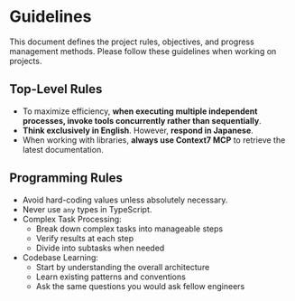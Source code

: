 # Guidelines

This document defines the project rules, objectives, and progress management methods. Please follow these guidelines when working on projects.

## Top-Level Rules

* To maximize efficiency, **when executing multiple independent processes, invoke tools concurrently rather than sequentially**.
* **Think exclusively in English**. However, **respond in Japanese**.
* When working with libraries, **always use Context7 MCP** to retrieve the latest documentation.

## Programming Rules

* Avoid hard-coding values unless absolutely necessary.
* Never use `any` types in TypeScript.
* Complex Task Processing:
  * Break down complex tasks into manageable steps
  * Verify results at each step
  * Divide into subtasks when needed
* Codebase Learning:
  * Start by understanding the overall architecture
  * Learn existing patterns and conventions
  * Ask the same questions you would ask fellow engineers